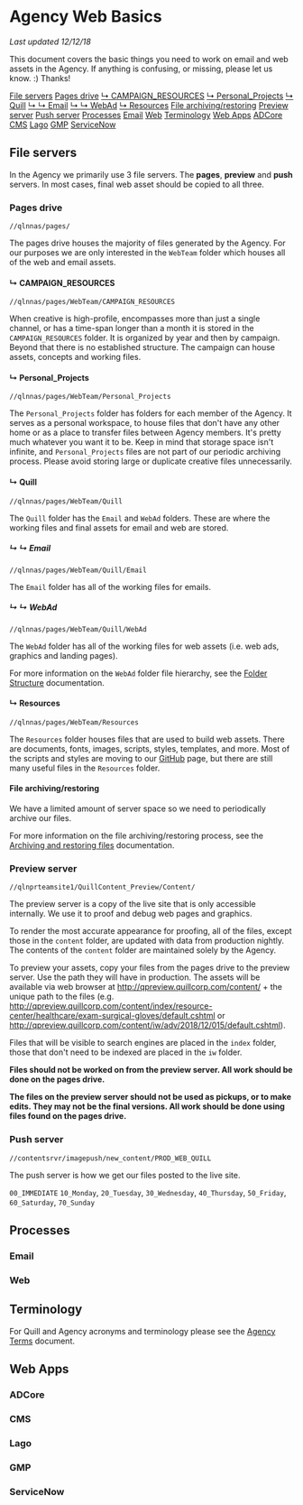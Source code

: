 # Agency Web Basics
_Last updated 12/12/18_

This document covers the basic things you need to work on email and web assets in the Agency. If anything is confusing, or missing, please let us know. :) Thanks!

[File servers](#file-servers)
[Pages drive](#pages-drive)
[&rdsh; CAMPAIGN_RESOURCES](#-campaing_resources)
[&rdsh; Personal_Projects](#personal_projects)
[&rdsh; Quill](#quill)
[&rdsh; &rdsh; Email](#email)
[&rdsh; &rdsh; WebAd](#webad)
[&rdsh; Resources](#resources)
[File archiving/restoring](#file-archivingrestoring)
[Preview server](#preview-server)
[Push server](#push-server)
[Processes](#processes)
[Email](#email)
[Web](#web)
[Terminology](#terminology)
[Web Apps](#web-apps)
[ADCore](#adcore)
[CMS](#cms)
[Lago](#lago)
[GMP](#gmp)
[ServiceNow](#servicenow)

## File servers
In the Agency we primarily use 3 file servers. The __pages__, __preview__ and __push__ servers. In most cases, final web asset should be copied to all three.

### Pages drive
`//qlnnas/pages/`

The pages drive houses the majority of files generated by the Agency. For our purposes we are only interested in the `WebTeam` folder which houses all of the web and email assets.

#### &rdsh; CAMPAIGN_RESOURCES
`//qlnnas/pages/WebTeam/CAMPAIGN_RESOURCES`

When creative is high-profile, encompasses more than just a single channel, or has a time-span longer than a month it is stored in the `CAMPAIGN_RESOURCES` folder. It is organized by year and then by campaign. Beyond that there is no established structure. The campaign can house assets, concepts and working files. 

#### &rdsh; Personal_Projects
`//qlnnas/pages/WebTeam/Personal_Projects`

The `Personal_Projects` folder has folders for each member of the Agency. It serves as a personal workspace, to house files that don't have any other home or as a place to transfer files between Agency members. It's pretty much whatever you want it to be. Keep in mind that storage space isn't infinite, and `Personal_Projects` files are not part of our periodic archiving process. Please avoid storing large or duplicate creative files unnecessarily.

#### &rdsh; Quill
`//qlnnas/pages/WebTeam/Quill`

The `Quill` folder has the `Email` and `WebAd` folders. These are where the working files and final assets for email and web are stored.

##### &rdsh; &rdsh; Email
`//qlnnas/pages/WebTeam/Quill/Email`

The `Email` folder has all of the working files for emails.

##### &rdsh; &rdsh; WebAd
`//qlnnas/pages/WebTeam/Quill/WebAd`

The `WebAd` folder has all of the working files for web assets (i.e. web ads, graphics and landing pages).

For more information on the `WebAd` folder file hierarchy, see the [Folder Structure](https://github.com/agency-quill/agency-project-files/blob/master/documentation/folder-structure.md) documentation.

#### &rdsh; Resources
`//qlnnas/pages/WebTeam/Resources`

The `Resources` folder houses files that are used to build web assets. There are documents, fonts, images, scripts, styles, templates, and more. Most of the scripts and styles are moving to our [GitHub](https://github.com/agency-quill/agency-project-files) page, but there are still many useful files in the `Resources` folder.

#### File archiving/restoring
We have a limited amount of server space so we need to periodically archive our files.

For more information on the file archiving/restoring process, see the [Archiving and restoring files](https://github.com/agency-quill/agency-project-files/blob/master/documentation/file-archiving-restoring.md) documentation.

### Preview server
`//qlnprteamsite1/QuillContent_Preview/Content/`

The preview server is a copy of the live site that is only accessible internally. We use it to proof and debug web pages and graphics.

To render the most accurate appearance for proofing, all of the files, except those in the `content` folder, are updated with data from production nightly. The contents of the `content` folder are maintained solely by the Agency.

To preview your assets, copy your files from the pages drive to the preview server. Use the path they will have in production. The assets will be available via web browser at http://qpreview.quillcorp.com/content/ + the unique path to the files (e.g. http://qpreview.quillcorp.com/content/index/resource-center/healthcare/exam-surgical-gloves/default.cshtml or http://qpreview.quillcorp.com/content/iw/adv/2018/12/015/default.cshtml).

Files that will be visible to search engines are placed in the `index` folder, those that don't need to be indexed are placed in the `iw` folder.

__Files should not be worked on from the preview server. All work should be done on the pages drive.__

__The files on the preview server should not be used as pickups, or to make edits. They may not be the final versions. All work should be done using files found on the pages drive.__

### Push server
`//contentsrvr/imagepush/new_content/PROD_WEB_QUILL`

The push server is how we get our files posted to the live site. 

`00_IMMEDIATE`
`10_Monday`, `20_Tuesday`, `30_Wednesday`, `40_Thursday`, `50_Friday`, `60_Saturday`, `70_Sunday`

## Processes

### Email

### Web

## Terminology
For Quill and Agency acronyms and terminology please see the [Agency Terms](https://github.com/agency-quill/agency-project-files/blob/master/documentation/agency-terms.md) document.

## Web Apps
### ADCore
### CMS
### Lago
### GMP
### ServiceNow